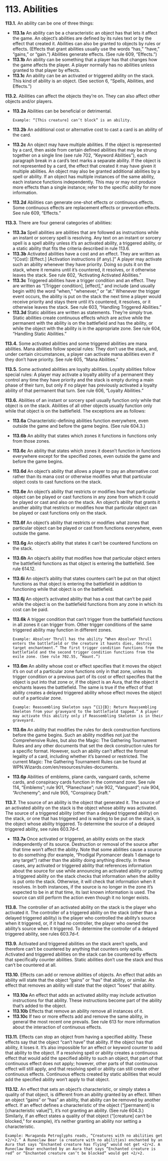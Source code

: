 # **113.** Abilities

**113.1.** An ability can be one of three things:
+ **113.1a** An ability can be a characteristic an object has that lets it affect the game. An object’s abilities are defined by its rules text or by the effect that created it. Abilities can also be granted to objects by rules or effects. (Effects that grant abilities usually use the words “has,” “have,” “gains,” or “gain.”) Abilities generate effects. (See rule 609, “Effects.”)
+ **113.1b** An ability can be something that a player has that changes how the game affects the player. A player normally has no abilities unless granted to that player by effects.
+ **113.1c** An ability can be an activated or triggered ability on the stack. This kind of ability is an object. (See section 6, “Spells, Abilities, and Effects.”)

**113.2.** Abilities can affect the objects they’re on. They can also affect other objects and/or players.
+ **113.2a** Abilities can be beneficial or detrimental.

      Example: “[This creature] can’t block” is an ability.
+ **113.2b** An additional cost or alternative cost to cast a card is an ability of the card.
+ **113.2c** An object may have multiple abilities. If the object is represented by a card, then aside from certain defined abilities that may be strung together on a single line (see rule 702, “Keyword Abilities”), each paragraph break in a card’s text marks a separate ability. If the object is not represented by a card, the effect that created it may have given it multiple abilities. An object may also be granted additional abilities by a spell or ability. If an object has multiple instances of the same ability, each instance functions independently. This may or may not produce more effects than a single instance; refer to the specific ability for more information.
+ **113.2d** Abilities can generate one-shot effects or continuous effects. Some continuous effects are replacement effects or prevention effects. See rule 609, “Effects.”

**113.3.** There are four general categories of abilities:
+ **113.3a** Spell abilities are abilities that are followed as instructions while an instant or sorcery spell is resolving. Any text on an instant or sorcery spell is a spell ability unless it’s an activated ability, a triggered ability, or a static ability that fits the criteria described in rule 113.6.
+ **113.3b** Activated abilities have a cost and an effect. They are written as “[Cost]: [Effect.] [Activation instructions (if any).]” A player may activate such an ability whenever they have priority. Doing so puts it on the stack, where it remains until it’s countered, it resolves, or it otherwise leaves the stack. See rule 602, “Activating Activated Abilities.”
+ **113.3c** Triggered abilities have a trigger condition and an effect. They are written as “[Trigger condition], [effect],” and include (and usually begin with) the word “when,” “whenever,” or “at.” Whenever the trigger event occurs, the ability is put on the stack the next time a player would receive priority and stays there until it’s countered, it resolves, or it otherwise leaves the stack. See rule 603, “Handling Triggered Abilities.”
+ **113.3d** Static abilities are written as statements. They’re simply true. Static abilities create continuous effects which are active while the permanent with the ability is on the battlefield and has the ability, or while the object with the ability is in the appropriate zone. See rule 604, “Handling Static Abilities.”

**113.4.** Some activated abilities and some triggered abilities are mana abilities. Mana abilities follow special rules: They don’t use the stack, and, under certain circumstances, a player can activate mana abilities even if they don’t have priority. See rule 605, “Mana Abilities.”

**113.5.** Some activated abilities are loyalty abilities. Loyalty abilities follow special rules: A player may activate a loyalty ability of a permanent they control any time they have priority and the stack is empty during a main phase of their turn, but only if no player has previously activated a loyalty ability of that permanent that turn. See rule 606, “Loyalty Abilities.”

**113.6.** Abilities of an instant or sorcery spell usually function only while that object is on the stack. Abilities of all other objects usually function only while that object is on the battlefield. The exceptions are as follows:
+ **113.6a** Characteristic-defining abilities function everywhere, even outside the game and before the game begins. (See rule 604.3.)
+ **113.6b** An ability that states which zones it functions in functions only from those zones.
+ **113.6c** An ability that states which zones it doesn’t function in functions everywhere except for the specified zones, even outside the game and before the game begins.
+ **113.6d** An object’s ability that allows a player to pay an alternative cost rather than its mana cost or otherwise modifies what that particular object costs to cast functions on the stack.
+ **113.6e** An object’s ability that restricts or modifies how that particular object can be played or cast functions in any zone from which it could be played or cast and also on the stack. An object’s ability that grants it another ability that restricts or modifies how that particular object can be played or cast functions only on the stack.
+ **113.6f** An object’s ability that restricts or modifies what zones that particular object can be played or cast from functions everywhere, even outside the game.
+ **113.6g** An object’s ability that states it can’t be countered functions on the stack.
+ **113.6h** An object’s ability that modifies how that particular object enters the battlefield functions as that object is entering the battlefield. See rule 614.12.
+ **113.6i** An object’s ability that states counters can’t be put on that object functions as that object is entering the battlefield in addition to functioning while that object is on the battlefield.
+ **113.6j** An object’s activated ability that has a cost that can’t be paid while the object is on the battlefield functions from any zone in which its cost can be paid.
+ **113.6k** A trigger condition that can’t trigger from the battlefield functions in all zones it can trigger from. Other trigger conditions of the same triggered ability may function in different zones.

      Example: Absolver Thrull has the ability “When Absolver Thrull enters the battlefield or the creature it haunts dies, destroy target enchantment.” The first trigger condition functions from the battlefield and the second trigger condition functions from the exile zone. (See rule 702.55, “Haunt.”)
+ **113.6m** An ability whose cost or effect specifies that it moves the object it’s on out of a particular zone functions only in that zone, unless its trigger condition or a previous part of its cost or effect specifies that the object is put into that zone or, if the object is an Aura, that the object it enchants leaves the battlefield. The same is true if the effect of that ability creates a delayed triggered ability whose effect moves the object out of a particular zone.

      Example: Reassembling Skeleton says “{1}{B}: Return Reassembling Skeleton from your graveyard to the battlefield tapped.” A player may activate this ability only if Reassembling Skeleton is in their graveyard.
+ **113.6n** An ability that modifies the rules for deck construction functions before the game begins. Such an ability modifies not just the Comprehensive Rules, but also the Magic: The Gathering Tournament Rules and any other documents that set the deck construction rules for a specific format. However, such an ability can’t affect the format legality of a card, including whether it’s banned or restricted. The current Magic: The Gathering Tournament Rules can be found at WPN.Wizards.com/en/resources/rules-documents.
+ **113.6p** Abilities of emblems, plane cards, vanguard cards, scheme cards, and conspiracy cards function in the command zone. See rule 114, “Emblems”; rule 901, “Planechase”; rule 902, “Vanguard”; rule 904, “Archenemy”; and rule 905, “Conspiracy Draft.”

**113.7.** The source of an ability is the object that generated it. The source of an activated ability on the stack is the object whose ability was activated. The source of a triggered ability (other than a delayed triggered ability) on the stack, or one that has triggered and is waiting to be put on the stack, is the object whose ability triggered. To determine the source of a delayed triggered ability, see rules 603.7d–f.
+ **113.7a** Once activated or triggered, an ability exists on the stack independently of its source. Destruction or removal of the source after that time won’t affect the ability. Note that some abilities cause a source to do something (for example, “Prodigal Pyromancer deals 1 damage to any target”) rather than the ability doing anything directly. In these cases, any activated or triggered ability that references information about the source for use while announcing an activated ability or putting a triggered ability on the stack checks that information when the ability is put onto the stack. Otherwise, it will check that information when it resolves. In both instances, if the source is no longer in the zone it’s expected to be in at that time, its last known information is used. The source can still perform the action even though it no longer exists.

**113.8.** The controller of an activated ability on the stack is the player who activated it. The controller of a triggered ability on the stack (other than a delayed triggered ability) is the player who controlled the ability’s source when it triggered, or, if it had no controller, the player who owned the ability’s source when it triggered. To determine the controller of a delayed triggered ability, see rules 603.7d–f.

**113.9.** Activated and triggered abilities on the stack aren’t spells, and therefore can’t be countered by anything that counters only spells. Activated and triggered abilities on the stack can be countered by effects that specifically counter abilities. Static abilities don’t use the stack and thus can’t be countered at all.

**113.10.** Effects can add or remove abilities of objects. An effect that adds an ability will state that the object “gains” or “has” that ability, or similar. An effect that removes an ability will state that the object “loses” that ability.
+ **113.10a** An effect that adds an activated ability may include activation instructions for that ability. These instructions become part of the ability that’s added to the object.
+ **113.10b** Effects that remove an ability remove all instances of it.
+ **113.10c** If two or more effects add and remove the same ability, in general the most recent one prevails. See rule 613 for more information about the interaction of continuous effects.

**113.11.** Effects can stop an object from having a specified ability. These effects say that the object “can’t have” that ability. If the object has that ability, it loses it. It’s also impossible for an effect or keyword counter to add that ability to the object. If a resolving spell or ability creates a continuous effect that would add the specified ability to such an object, that part of that continuous effect does not apply; however, other parts of that continuous effect will still apply, and that resolving spell or ability can still create other continuous effects. Continuous effects created by static abilities that would add the specified ability won’t apply to that object.

**113.12.** An effect that sets an object’s characteristic, or simply states a quality of that object, is different from an ability granted by an effect. When an object “gains” or “has” an ability, that ability can be removed by another effect. If an effect defines a characteristic of the object (“[permanent] is [characteristic value]”), it’s not granting an ability. (See rule 604.3.) Similarly, if an effect states a quality of that object (“[creature] can’t be blocked,” for example), it’s neither granting an ability nor setting a characteristic.

    Example: Muraganda Petroglyphs reads, “Creatures with no abilities get +2/+2.” A Runeclaw Bear (a creature with no abilities) enchanted by an Aura that says “Enchanted creature has flying” would not get +2/+2. A Runeclaw Bear enchanted by an Aura that says “Enchanted creature is red” or “Enchanted creature can’t be blocked” would get +2/+2.
